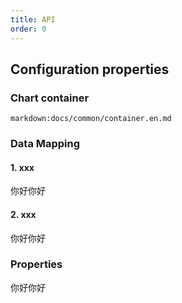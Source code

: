 ```yaml
---
title: API
order: 0
---
```


## Configuration properties

### Chart container

`markdown:docs/common/container.en.md`

### Data Mapping

#### 1. xxx

你好你好

#### 2. xxx

你好你好

### Properties

你好你好
